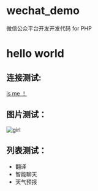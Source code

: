 wechat_demo
===========

微信公众平台开发开发代码 for  PHP


# hello world 

## 连接测试:

[is me ！](https://github.com/CaesarZhao)

## 图片测试：
![girl](http://joinwee.com/lesson/create/)

## 列表测试：
-   翻译 
-   智能聊天
-   天气预报
